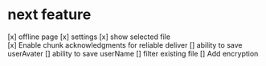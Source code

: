 # next feature

[x] offline page
[x] settings
[x] show selected file  
[x] Enable chunk acknowledgments for reliable deliver
[] ability to save userAvater
[] ability to save userName
[] filter existing file
[] Add encryption
